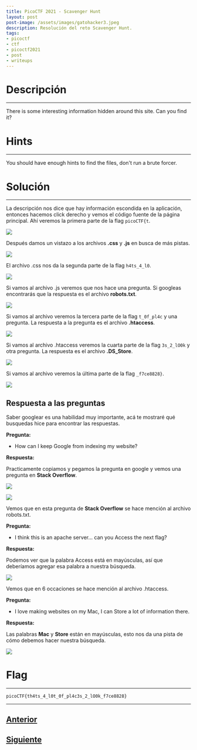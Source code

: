 ```yaml
---
title: PicoCTF 2021 - Scavenger Hunt
layout: post
post-image: /assets/images/gatohacker3.jpeg 
description: Resolución del reto Scavenger Hunt. 
tags:
- picoctf
- ctf
- picoctf2021
- post
- writeups
---
```

# Descripción
---

There is some interesting information hidden around this site. Can you find it?


# Hints
---

You should have enough hints to find the files, don't run a brute forcer.


# Solución
---

La descripción nos dice que hay información escondida en la aplicación, entonces hacemos click derecho y vemos el código fuente de la página principal. Ahí veremos la primera parte de la flag `picoCTF{t`.

![](/images/images-picoctf-2021/scavenger-hunt-1.png)

Después damos un vistazo a los archivos **.css** y **.js** en busca de más pistas.

![](/images/images-picoctf-2021/scavenger-hunt-2.png)

El archivo .css nos da la segunda parte de la flag `h4ts_4_l0`.

![](/images/images-picoctf-2021/scavenger-hunt-3.png)

Si vamos al archivo .js veremos que nos hace una pregunta. Si googleas encontrarás que la respuesta es el archivo **robots.txt**.

![](/images/images-picoctf-2021/scavenger-hunt-4.png)


Si vamos al archivo veremos la tercera parte de la flag `t_0f_pl4c` y una pregunta. La respuesta a la pregunta es el archivo **.htaccess**.

![](/images/images-picoctf-2021/scavenger-hunt-5.png)

Si vamos al archivo .htaccess veremos la cuarta parte de la flag `3s_2_lO0k` y otra pregunta. La respuesta es el archivo **.DS_Store**.

![](/images/images-picoctf-2021/scavenger-hunt-6.png)

Si vamos al archivo veremos la última parte de la flag `_f7ce8828}`.

![](/images/images-picoctf-2021/scavenger-hunt-7.png)


## Respuesta a las preguntas

Saber googlear es una habilidad muy importante, acá te mostraré qué busquedas hice para encontrar las respuestas.


**Pregunta:**
- How can I keep Google from indexing my website?

**Respuesta:**

Practicamente copiamos y pegamos la pregunta en google y vemos una pregunta en **Stack Overflow**.

![](/images/images-picoctf-2021/scavenger-hunt-8.png)

![](/images/images-picoctf-2021/scavenger-hunt-10.png)

Vemos que en esta pregunta de **Stack Overflow** se hace mención al archivo robots.txt.


**Pregunta:**

- I think this is an apache server... can you Access the next flag?

**Respuesta:**

Podemos ver que la palabra Access está en mayúsculas, así que deberíamos agregar esa palabra a nuestra búsqueda.

![](/images/images-picoctf-2021/scavenger-hunt-9.png)

Vemos que en 6 occaciones se hace mención al archivo .htaccess. 


**Pregunta:**

- I love making websites on my Mac, I can Store a lot of information there.

**Respuesta:**

Las palabras **Mac** y **Store** están en mayúsculas, esto nos da una pista de cómo debemos hacer nuestra búsqueda. 

![](/images/images-picoctf-2021/scavenger-hunt-11.png)


# Flag
---

`picoCTF{th4ts_4_l0t_0f_pl4c3s_2_lO0k_f7ce8828}`

---

## [Anterior](/Cookies)
## [Siguiente](/Some-Assembly-Required-1)